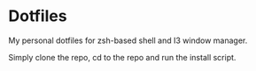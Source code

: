 # Dotfiles
My personal dotfiles for zsh-based shell and I3 window manager.

Simply clone the repo, cd to the repo and run the install script.